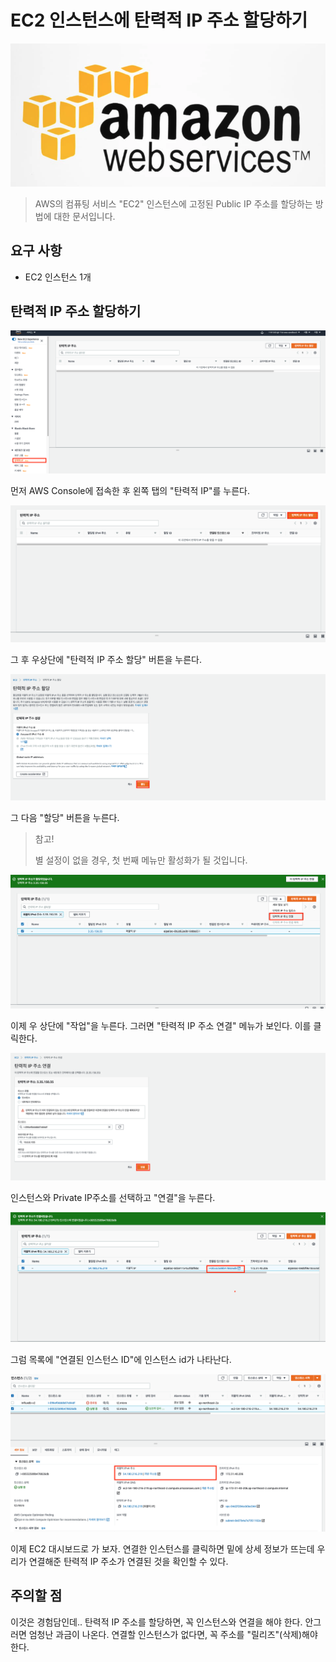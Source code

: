 # EC2 인스턴스에 탄력적 IP 주소 할당하기

![logo](../logo.png)

> AWS의 컴퓨팅 서비스 "EC2" 인스턴스에 고정된 Public IP 주소를 할당하는 방법에 대한 문서입니다.

## 요구 사항

* EC2 인스턴스 1개


## 탄력적 IP 주소 할당하기

![01](./01.png)

먼저 AWS Console에 접속한 후 왼쪽 탭의 "탄력적 IP"를 누른다.

![02](./02.png)

그 후 우상단에 "탄력적 IP 주소 할당" 버튼을 누른다.

![03](./03.png)

그 다음 "할당" 버튼을 누른다. 

> 참고!
> 
> 별 설정이 없을 경우, 첫 번째 메뉴만 활성화가 될 것입니다.

![04](./04.png)

이제 우 상단에 "작업"을 누른다. 그러면 "탄력적 IP 주소 연결" 메뉴가 보인다. 이를 클릭한다.

![05](./05.png)

인스턴스와 Private IP주소를 선택하고 "연결"을 누른다.

![06](./06.png)

그럼 목록에 "연결된 인스턴스 ID"에 인스턴스 id가 나타난다. 

![07](./07.png)

이제 EC2 대시보드로 가 보자. 연결한 인스턴스를 클릭하면 밑에 상세 정보가 뜨는데 우리가 연결해준 탄력적 IP 주소가 연결된 것을 확인할 수 있다.


## 주의할 점

이것은 경험담인데.. 탄력적 IP 주소를 할당하면, 꼭 인스턴스와 연결을 해야 한다. 안그러면 엄청난 과금이 나온다. 연결할 인스턴스가 없다면, 꼭 주소를 "릴리즈"(삭제)해야 한다.